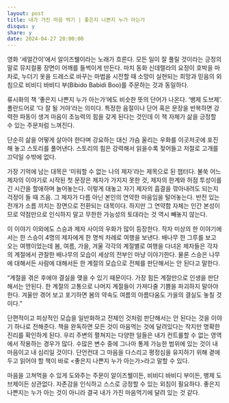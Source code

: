 ```yaml
---
layout: post
title: 내가 가진 마음 먹기 | 좋은지 나쁜지 누가 아는가
disqus: y
share: y
date: 2024-04-27 20:00:00
---
```



영화 ‘세얼간이’에서 알이즈웰이라는 노래가 흐른다. 모든 일이 잘 풀릴 것이라는 긍정의 말로 뮤지컬풍 장면이 어깨를 들썩이게 만든다. 마치 동화 신데렐라의 요정이 호박을 마차로, 누더기 옷을 드레스로 바꾸는 마법을 시전할 때 소망이 실현되는 희망과 믿음의 외침으로 비비디 바비디 부(Bibido Babidi Boo)를 주문하는 것과 동일하다. 

류시화의 책 ‘좋은지 나쁜지 누가 아는가’에도 비슷한 뜻의 단어가 나온다. ‘뱅제 도브제’. 폴란드어로 ‘다 잘 될 거야’라는 의미다. 특정한 음절이나 단어 혹은 문장을 반복하면 강력한 파동이 생겨 마음이 초능력의 힘을 갖게 된다는 것인데 이 책 자체가 삶을 긍정할 수 있는 주문처럼 느껴진다.

단순히 삶을 어떻게 살아야 한다며 강요하는 대신 가슴 울리는 우화를 이곳저곳에 포진해 놓고 스토리를 풀어낸다. 스토리의 힘은 강력해서 읽을수록 젖어들고 저절로 고개를 끄덕일 수밖에 없다. 

가장 기억에 남는 대목은 ‘미워할 수 없는 나의 제자’라는 제목으로 된 챕터다. 불쑥 어느 제자의 이야기로 시작된 첫 문장은 제자가 가지지 못한 것, 제자의 한계와 허점 투성이를 긴 시간을 할애하며 늘어놓는다. 이렇게 대놓고 자기 제자의 흠결을 깎아내려도 되는지 걱정이 들 때 즈음. 그 제자가 다름 아닌 본인의 연약한 마음임을 털어놓는다. 반전 있는 전개가 소름 끼치는 장면으로 전환되는 대목이다. 하지만 그 연약함 자체는 인간 본성이므로 약점만으로 인식하지 말고 무한한 가능성의 토대라는 것 역시 빼놓지 않는다. 

이 이야기 이외에도 스승과 제자 사이의 우화가 많이 등장한다. 작자 미상의 한 이야기에서는 한 스승이 4명의 제자에게 한 명씩 차례로 여행을 보낸다. 배나무 한 그루를 보고 오는 여행이었는데 봄, 여름, 가을, 겨울 각각의 계절별로 여행을 다녀온 제자들은 각자의 계절에서 관찰한 배나무의 모습이 세상의 전부인 마냥 이야기한다. 물론 스승은 나무에 대해서든 사람에 대해서든 한 계절의 모습으로 전체를 판단해서는 안 된다고 말한다. 

“계절을 겪은 후에야 결실을 맺을 수 있기 때문이다. 가장 힘든 계절만으로 인생을 판단해서는 안된다. 한 계절의 고통으로 나머지 계절들이 가져다줄 기쁨을 파괴하지 말아야 한다. 겨울만 겪어 보고 포기하면 봄의 약속도 여름의 아름다움도 가을의 결실도 놓칠 것이다.”

단편적이고 피상적인 모습을 일반화하고 전체인 것처럼 판단해서는 안 된다는 것을 이야기 하나로 전해준다. 책을 완독하면 모든 것이 마음먹는 것에 달려있다는 작지만 명확한 진리를 확인하게 된다. 우리 주변의 펼쳐지는 다양한 일들은 내가 컨트롤할 수 없는 영역에서 작용하는 경우가 많다. 수많은 변수 중에 그나마 통제 가능한 범위에 있는 것이 내 마음이고 내 심리일 것이다. 단언컨대 그 마음을 다스리고  평정심을 유지하기 위해 곁에 두고 읽어야 할 책이 바로 <좋은지 나쁜지 누가 아는가>라고 말할 수 있다. 

마음을 고쳐먹을 수 있게 도와주는 주문이 알이즈웰이든, 비비디 바비디 부이든, 뱅제 도브제이든 상관없다. 자존감을 인식하고 스스로 긍정할 수 있는 외침이 필요하다. 좋은지 나쁜지는 누가 아는 것이 아니라 결국 내가 가진 마음먹기에 달려 있는 것 같다.